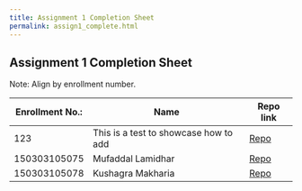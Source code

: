 ```yaml
---
title: Assignment 1 Completion Sheet
permalink: assign1_complete.html
---
```

## Assignment 1 Completion Sheet

Note: Align by enrollment number.

Enrollment No.: | Name | Repo link
------------ | ------------- | -------------
123 | This is a test to showcase how to add | [Repo](https://github.com/ParulProgrammingHub/assignment-1-NoelMacwan)
150303105075 | Mufaddal Lamidhar | [Repo](https://github.com/ParulProgrammingHub/assignment-1-Tachyon52)
150303105078 | Kushagra Makharia | [Repo](https://github.com/ParulProgrammingHub/assignment-1-KushagraMakharia)
